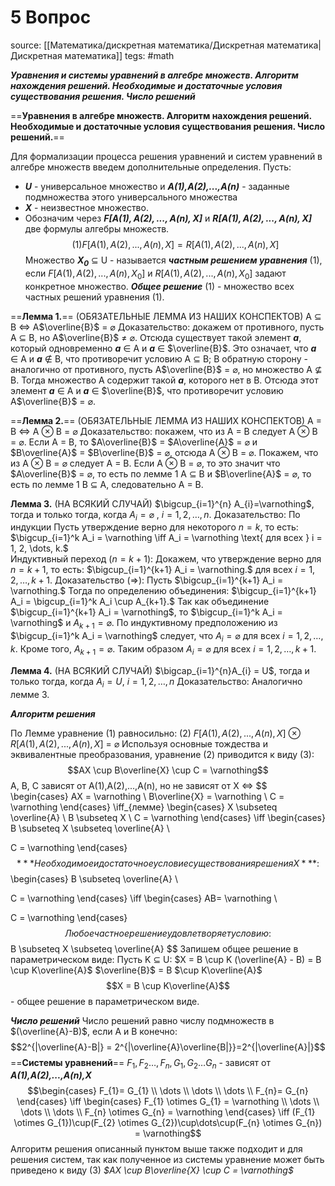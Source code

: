 # 5 Вопрос
source:  [[Математика/дискретная математика/Дискретная математика|Дискретная математика]]
tegs: #math 

***Уравнения и системы уравнений в алгебре множеств. Алгоритм нахождения решений. Необходимые и достаточные условия существования решения. Число решений***

==**Уравнения в алгебре множеств. Алгоритм нахождения решений. Необходимые и достаточные условия существования решения. Число решений.**==

Для формализации процесса решения уравнений и систем уравнений в алгебре множеств введем дополнительные определения. 
Пусть:
- ***U*** - универсальное множество и ***A(1),A(2),...,A(n)*** - заданные подмножества этого универсального множества 
- ***X*** - неизвестное множество. 
- Обозначим через ***$F[A(1),A(2),...,A(n),X]$*** и ***$R[A(1),A(2),...,A(n),X]$*** две формулы алгебры множеств. 
$$ (1) F[A(1),A(2),...,A(n),X] = R[A(1),A(2),...,A(n),X]$$
Множество ***$X_{0}$*** $\subseteq$ U  - называется ***частным решением уравнения*** (1), если $F[A(1),A(2),...,A(n),X_{0}]$ и $R[A(1),A(2),...,A(n),X_0]$ задают конкретное множество.
***Общее решение*** (1) - множество всех частных решений уравнения (1). 

==**Лемма 1.**== (ОБЯЗАТЕЛЬНЫЕ ЛЕММА ИЗ НАШИХ КОНСПЕКТОВ)
A $\subseteq$ B $\iff$ A$\overline{B}$ = $\varnothing$ 
Доказательство: докажем от противного, пусть A $\subseteq$ B, но A$\overline{B}$ $\neq$ $\varnothing$. Отсюда существует такой элемент ***a***, который одновременно ***a*** $\in$ A и  ***a*** $\in$ $\overline{B}$. Это означает, что  ***a*** $\in$ A и  ***a*** $\notin$ B, что противоречит условию A $\subseteq$ B; В обратную сторону - аналогично от противного, пусть A$\overline{B}$ $=$ $\varnothing$, но множество A $\nsubseteq$ B. Тогда множество A содержит такой ***a***, которого нет в B. Отсюда этот элемент ***a*** $\in$ A и ***a*** $\in$ $\overline{B}$, что противоречит условию A$\overline{B}$ = $\varnothing$.

==**Лемма 2.**== (ОБЯЗАТЕЛЬНЫЕ ЛЕММА ИЗ НАШИХ КОНСПЕКТОВ)
A = B $\iff$ A $\otimes$ B = $\varnothing$
Доказательство: покажем, что из A = B следует A $\otimes$ B = $\varnothing$. Если A = B, то $A\overline{B}$ = $A\overline{A}$ = $\varnothing$  и  $B\overline{A}$ = $B\overline{B}$ = $\varnothing$, отсюда A $\otimes$ B = $\varnothing$. Покажем, что из A $\otimes$ B = $\varnothing$ следует A = B. Если  A $\otimes$ B = $\varnothing$, то это значит что $A\overline{B}$ = $\varnothing$, то есть по лемме 1  A $\subseteq$ B и  $B\overline{A}$ = $\varnothing$, то есть  по лемме 1 B $\subseteq$ A, следовательно A = B.

**Лемма 3.** (НА ВСЯКИЙ СЛУЧАЙ)
$\bigcup_{i=1}^{n} A_{i}=\varnothing$, тогда и только тогда, когда $A_{i} = \varnothing$
, $i= 1, 2, \dots  ,n$. 
Доказательство: По индукции
Пусть утверждение верно для некоторого $n=k$, то есть:
$\bigcup_{i=1}^k A_i = \varnothing \iff A_i = \varnothing \text{ для всех } i = 1, 2, \dots, k.$  
 Индуктивный переход ($n=k+1$):
Докажем, что утверждение верно для $n=k+1$, то есть:
 $\bigcup_{i=1}^{k+1} A_i = \varnothing.$ для всех $i=1,2,…,k+1.$ 
Доказательство ($\Rightarrow$):
Пусть $\bigcup_{i=1}^{k+1} A_i = \varnothing.$ Тогда по определению объединения:
 $\bigcup_{i=1}^{k+1} A_i = \bigcup_{i=1}^k A_i \cup A_{k+1}.$ 
Так как объединение $\bigcup_{i=1}^{k+1} A_i = \varnothing$, то $\bigcup_{i=1}^k A_i = \varnothing$ и $A_{k+1} = \varnothing$.
По индуктивному предположению из $\bigcup_{i=1}^k A_i = \varnothing$ следует, что $A_i = \varnothing$ для всех $i = 1, 2, \dots, k.$ Кроме того, $A_{k+1} = \varnothing$. Таким образом $A_i = \varnothing$ для всех $i = 1, 2, \dots, k+1$.

**Лемма 4.** (НА ВСЯКИЙ СЛУЧАЙ)
$\bigcap_{i=1}^{n}A_{i} = U$, тогда и только тогда, когда $A_{i}=U$, $i = 1, 2 ,\dots,n$ 
Доказательство: Аналогично лемме 3.

***Алгоритм решения***

По Лемме уравнение (1) равносильно:
(2) $F[A(1),A(2),...,A(n),X]$ $\otimes$ $R[A(1),A(2),...,A(n),X]$ = $\varnothing$ 
Используя основные тождества и эквивалентные преобразования, уравнение (2) приводится к виду (3): 
$$AX \cup B\overline{X} \cup C = \varnothing$$
A, B, C зависят от A(1),A(2),...,A(n), но не зависят от X $\iff$ 
$$ 
  \begin{cases}
    AX = \varnothing       \\
    B\overline{X} = \varnothing  \\
 C = \varnothing 
  \end{cases}
  \iff_{лемме} 
  \begin{cases}
X \subseteq \overline{A}    \\
    B \subseteq X  \\
 C = \varnothing 
  \end{cases}
  \iff
  \begin{cases}
B \subseteq X \subseteq \overline{A}    \\

 C = \varnothing 
  \end{cases}
$$
***Необходимое и достаточное условие существования решения X***:
$$\begin{cases}
B \subseteq \overline{A}    \\

 C = \varnothing 
  \end{cases}
  \iff
  \begin{cases}
AB=  \varnothing  \\

 C = \varnothing 
  \end{cases}$$
  Любое частное решение удовлетворяет условию:
  $$B \subseteq X \subseteq \overline{A}   $$
  Запишем общее решение в параметрическом виде:
  Пусть K $\subseteq$ U:
  $X = B \cup K (\overline{A} - B) = B \cup K\overline{A}$ $\overline{B}$ = B $\cup K\overline{A}$ 
  $$X = B \cup K\overline{A}$$
    - общее решение в параметрическом виде.

***Число решений*** 
Число решений равно числу подмножеств в $(\overline{A}-B)$, если A и B конечно:
$$2^{|\overline{A}-B|} = 2^{|\overline{A}\overline{B|}}=2^{|\overline{A}|}$$ 
==**Системы уравнений**==
$F_{1},F_{2}\dots,F_{n},G_{1},G_{2}\dots G_{n}$ - зависят от ***A(1),A(2),...,A(n),X*** 
$$\begin{cases}
    F_{1}= G_{1}      \\
    \dots   \\
 \dots   \\
 \dots   \\
  F_{n}= G_{n} 
  \end{cases}
  \iff
  \begin{cases}
    F_{1} \otimes G_{1}  = \varnothing    \\
    \dots   \\
 \dots   \\
 \dots   \\
  F_{n} \otimes G_{n}  = \varnothing
  \end{cases}
  \iff (F_{1} \otimes G_{1})\cup(F_{2} \otimes G_{2})\cup\dots\cup(F_{n} \otimes G_{n}) = \varnothing$$
  Алгоритм решения описанный пунктом выше также подходит и для решения систем, так как полученное из системы уравнение может быть приведено к виду (3) *$AX \cup B\overline{X} \cup C = \varnothing$* 